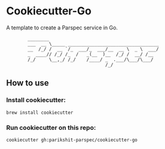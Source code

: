 # Cookiecutter-Go
A template to create a Parspec service in Go.

```
        ________                                         
        ___  __ \_____ __________________________________
        __  /_/ /  __ `/_  ___/_  ___/__  __ \  _ \  ___/
        _  ____// /_/ /_  /   _(__  )__  /_/ /  __/ /__  
        /_/     \__,_/ /_/    /____/ _  .___/\___/\___/  
                                     /_/                 
```

## How to use
### Install cookiecutter:

`brew install cookiecutter`

### Run cookiecutter on this repo:

`cookiecutter gh:parikshit-parspec/cookiecutter-go`
